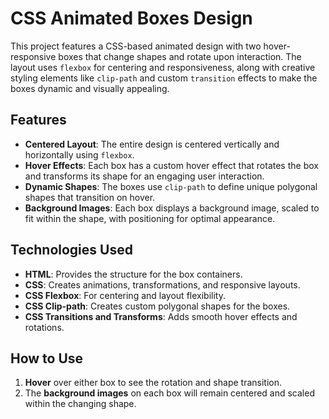# CSS Animated Boxes Design

This project features a CSS-based animated design with two hover-responsive boxes that change shapes and rotate upon interaction. The layout uses `flexbox` for centering and responsiveness, along with creative styling elements like `clip-path` and custom `transition` effects to make the boxes dynamic and visually appealing.

## Features

- **Centered Layout**: The entire design is centered vertically and horizontally using `flexbox`.
- **Hover Effects**: Each box has a custom hover effect that rotates the box and transforms its shape for an engaging user interaction.
- **Dynamic Shapes**: The boxes use `clip-path` to define unique polygonal shapes that transition on hover.
- **Background Images**: Each box displays a background image, scaled to fit within the shape, with positioning for optimal appearance.

## Technologies Used

- **HTML**: Provides the structure for the box containers.
- **CSS**: Creates animations, transformations, and responsive layouts.
- **CSS Flexbox**: For centering and layout flexibility.
- **CSS Clip-path**: Creates custom polygonal shapes for the boxes.
- **CSS Transitions and Transforms**: Adds smooth hover effects and rotations.

## How to Use

1. **Hover** over either box to see the rotation and shape transition.
2. The **background images** on each box will remain centered and scaled within the changing shape.



